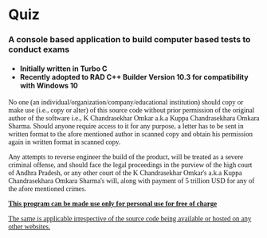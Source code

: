 # Quiz
<h3> A console based application to build computer based tests to conduct exams </h3>
<h4 style="font: Consolas">
 <ul>
	<li>Initially written in Turbo C </li>
	<li>Recently adopted to RAD C++ Builder Version 10.3 for compatibility with Windows 10</li>
 </ul>
</h4>

<div style="font-family: Consolas">
	<p>
	No one (an individual/organization/company/educational institution) should copy or make use (i.e., copy or alter) of this source code without prior permission of the original author of the software i.e., K Chandrasekhar Omkar a.k.a Kuppa Chandrasekhara Omkara Sharma. Should anyone require access to it for any purpose, a letter has to be sent in written format to the afore mentioned author in scanned copy and obtain his permission again in written format in scanned copy. 
	</p>
	<p>
	Any attempts to reverse engineer the build of the product, will be treated as a severe criminal offense, and should face the legal proceedings in the purview of the high court of Andhra Pradesh, or any other court of the K Chandrasekhar Omkar's a.k.a Kuppa Chandrasekhara Omkara Sharma's will, along with payment of 5 trillion USD for any of the afore mentioned crimes.
	</p>
	<p>
		<u><b>This program can be made use only for personal use for free of charge</b></u>
	</p>
	<p>
	<u>The same is applicable irrespective of the source code being available or hosted on any other websites.</u>
	</p>
</div>	
